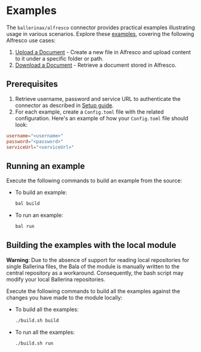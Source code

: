 # Examples

The `ballerinax/alfresco` connector provides practical examples illustrating usage in various scenarios. Explore these [examples](https://github.com/ballerina-platform/module-ballerinax-alfresco/tree/main/examples), covering the following Alfresco use cases:

1. [Upload a Document](https://github.com/ballerina-platform/module-ballerinax-alfresco/tree/main/examples/upload-document) - Create a new file in Alfresco and upload content to it under a specific folder or path.
2. [Download a Document](https://github.com/ballerina-platform/module-ballerinax-alfresco/tree/main/examples/download-document) - Retrieve a document stored in Alfresco.

## Prerequisites

1. Retrieve username, password and service URL to authenticate the connector as described in [Setup guide](https://central.ballerina.io/ballerinax/alfresco/latest#setup-guide).
2. For each example, create a `Config.toml` file with the related configuration. Here's an example of how your `Config.toml` file should look:

```toml
username="<username>"
password="<password>"
serviceUrl="<serviceUrl>"
```

## Running an example

Execute the following commands to build an example from the source:

* To build an example:

    ```bash
    bal build
    ```

* To run an example:

    ```bash
    bal run
    ```

## Building the examples with the local module

**Warning**: Due to the absence of support for reading local repositories for single Ballerina files, the Bala of the module is manually written to the central repository as a workaround. Consequently, the bash script may modify your local Ballerina repositories.

Execute the following commands to build all the examples against the changes you have made to the module locally:

* To build all the examples:

    ```bash
    ./build.sh build
    ```

* To run all the examples:

    ```bash
    ./build.sh run
    ```
